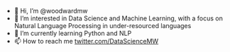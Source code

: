 - 👋 Hi, I’m @woodwardmw
- 👀 I’m interested in Data Science and Machine Learning, with a focus on Natural Language Processing in under-resourced languages
- 🌱 I’m currently learning Python and NLP
- 📫 How to reach me [twitter.com/DataScienceMW](https://twitter.com/DataScienceMW)

<!---
woodwardmw/woodwardmw is a ✨ special ✨ repository because its `README.md` (this file) appears on your GitHub profile.
You can click the Preview link to take a look at your changes.
--->
